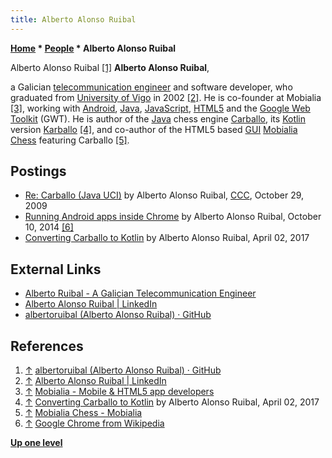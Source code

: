 ```yaml
---
title: Alberto Alonso Ruibal
---
```

**[Home](Home "Home") * [People](People "People") * Alberto Alonso Ruibal**

[](https://github.com/albertoruibal) Alberto Alonso Ruibal <a id="cite-note-1" href="#cite-ref-1">[1]</a>
**Alberto Alonso Ruibal**,

a Galician [telecommunication engineer](https://en.wikipedia.org/wiki/Telecommunications_engineering) and software developer, who graduated from [University of Vigo](https://en.wikipedia.org/wiki/University_of_Vigo) in 2002 <a id="cite-note-2" href="#cite-ref-2">[2]</a>.
He is co-founder at Mobialia <a id="cite-note-3" href="#cite-ref-3">[3]</a>, working with [Android](Android "Android"), [Java](Java "Java"), [JavaScript](JavaScript "JavaScript"), [HTML5](https://en.wikipedia.org/wiki/HTML5) and the [Google Web Toolkit](https://en.wikipedia.org/wiki/Google_Web_Toolkit) (GWT).
He is author of the [Java](Java "Java") chess engine [Carballo](Carballo "Carballo"), its [Kotlin](<https://en.wikipedia.org/wiki/Kotlin_(programming_language)>) version [Karballo](index.php?title=Karballo&action=edit&redlink=1 "Karballo (page does not exist)") <a id="cite-note-4" href="#cite-ref-4">[4]</a>, and co-author of the HTML5 based [GUI](GUI "GUI") [Mobialia Chess](index.php?title=Mobialia_Chess&action=edit&redlink=1 "Mobialia Chess (page does not exist)") featuring Carballo <a id="cite-note-5" href="#cite-ref-5">[5]</a>.

## Postings

- [Re: Carballo (Java UCI)](http://www.talkchess.com/forum/viewtopic.php?t=30361&start=4) by Alberto Alonso Ruibal, [CCC](CCC "CCC"), October 29, 2009
- [Running Android apps inside Chrome](https://www.alonsoruibal.com/running-android-apps-inside-chrome/) by Alberto Alonso Ruibal, October 10, 2014 <a id="cite-note-6" href="#cite-ref-6">[6]</a>
- [Converting Carballo to Kotlin](https://www.alonsoruibal.com/converting-carballo-kotlin/) by Alberto Alonso Ruibal, April 02, 2017

## External Links

- [Alberto Ruibal - A Galician Telecommunication Engineer](https://www.alonsoruibal.com/)
- [Alberto Alonso Ruibal | LinkedIn](https://www.linkedin.com/in/albertoruibal)
- [albertoruibal (Alberto Alonso Ruibal) · GitHub](https://github.com/albertoruibal)

## References

1. <a id="cite-ref-1" href="#cite-note-1">↑</a>  [albertoruibal (Alberto Alonso Ruibal) · GitHub](https://github.com/albertoruibal)
1. <a id="cite-ref-2" href="#cite-note-2">↑</a> [Alberto Alonso Ruibal | LinkedIn](https://www.linkedin.com/in/albertoruibal)
1. <a id="cite-ref-3" href="#cite-note-3">↑</a> [Mobialia - Mobile & HTML5 app developers](http://www.mobialia.com/)
1. <a id="cite-ref-4" href="#cite-note-4">↑</a> [Converting Carballo to Kotlin](https://www.alonsoruibal.com/converting-carballo-kotlin/) by Alberto Alonso Ruibal, April 02, 2017
1. <a id="cite-ref-5" href="#cite-note-5">↑</a> [Mobialia Chess - Mobialia](http://www.mobialia.com/apps/chess/)
1. <a id="cite-ref-6" href="#cite-note-6">↑</a> [Google Chrome from Wikipedia](https://en.wikipedia.org/wiki/Google_Chrome)

**[Up one level](People "People")**

